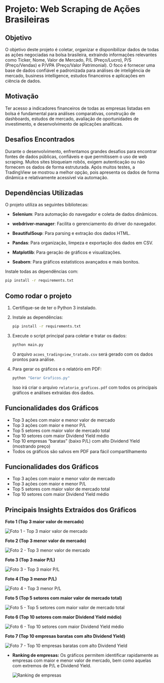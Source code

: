 # Projeto: Web Scraping de Ações Brasileiras

## Objetivo

O objetivo deste projeto é coletar, organizar e disponibilizar dados de todas as ações negociadas na bolsa brasileira, extraindo informações relevantes como Ticker, Nome, Valor de Mercado, P/L (Preço/Lucro), P/S (Preço/Vendas) e P/VPA (Preço/Valor Patrimonial). O foco é fornecer uma base de dados confiável e padronizada para análises de inteligência de mercado, business intelligence, estudos financeiros e aplicações em ciência de dados.

## Motivação

Ter acesso a indicadores financeiros de todas as empresas listadas em bolsa é fundamental para análises comparativas, construção de dashboards, estudos de mercado, avaliação de oportunidades de investimento, e desenvolvimento de aplicações analíticas.

## Desafios Encontrados

Durante o desenvolvimento, enfrentamos grandes desafios para encontrar fontes de dados públicas, confiáveis e que permitissem o uso de web scraping. Muitos sites bloqueiam robôs, exigem autenticação ou não fornecem os dados de forma estruturada. Após muitos testes, a TradingView se mostrou a melhor opção, pois apresenta os dados de forma dinâmica e relativamente acessível via automação.


## Dependências Utilizadas

O projeto utiliza as seguintes bibliotecas:

- **Selenium**: Para automação do navegador e coleta de dados dinâmicos.

- **webdriver-manager**: Facilita o gerenciamento do driver do navegador.

- **BeautifulSoup**: Para parsing e extração dos dados HTML.

- **Pandas**: Para organização, limpeza e exportação dos dados em CSV.

- **Matplotlib**: Para geração de gráficos e visualizações.

- **Seaborn**: Para gráficos estatísticos avançados e mais bonitos.

Instale todas as dependências com:
```bash
pip install -r requirements.txt
```

## Como rodar o projeto
1. Certifique-se de ter o Python 3 instalado.
2. Instale as dependências:
   ```bash
   pip install -r requirements.txt
   ```
3. Execute o script principal para coletar e tratar os dados:
   ```bash
   python main.py
   ```
   O arquivo `acoes_tradingview_tratado.csv` será gerado com os dados prontos para análise.

4. Para gerar os gráficos e o relatório em PDF:
   ```bash
   python "Gerar Graficos.py"
   ```
   Isso irá criar o arquivo `relatorio_graficos.pdf` com todos os principais gráficos e análises extraídas dos dados.

## Funcionalidades dos Gráficos

- Top 3 ações com maior e menor valor de mercado
- Top 3 ações com maior e menor P/L
- Top 5 setores com maior valor de mercado total
- Top 10 setores com maior Dividend Yield médio
- Top 10 empresas “baratas” (baixo P/L) com alto Dividend Yield (mostrando preço)
- Todos os gráficos são salvos em PDF para fácil compartilhamento


## Funcionalidades dos Gráficos

- Top 3 ações com maior e menor valor de mercado
- Top 3 ações com maior e menor P/L
- Top 5 setores com maior valor de mercado total
- Top 10 setores com maior Dividend Yield médio
## Principais Insights Extraídos dos Gráficos

**Foto 1 (Top 3 maior valor de mercado)**

![Foto 1 - Top 3 maior valor de mercado](img/Figure_1.png)

**Foto 2 (Top 3 menor valor de mercado)**

![Foto 2 - Top 3 menor valor de mercado](img/Figure_2.png)

**Foto 3 (Top 3 maior P/L)**

![Foto 3 - Top 3 maior P/L](img/Figure_3.png)

**Foto 4 (Top 3 menor P/L)**

![Foto 4 - Top 3 menor P/L](img/Figure_4.png)

**Foto 5 (Top 5 setores com maior valor de mercado total)**

![Foto 5 - Top 5 setores com maior valor de mercado total](img/Figure_5.png)

**Foto 6 (Top 10 setores com maior Dividend Yield médio)**

![Foto 6 - Top 10 setores com maior Dividend Yield médio](img/Figure_6.png)

**Foto 7 (Top 10 empresas baratas com alto Dividend Yield)**

![Foto 7 - Top 10 empresas baratas com alto Dividend Yield](img/Figure_7.png)

- **Ranking de empresas:** Os gráficos permitem identificar rapidamente as empresas com maior e menor valor de mercado, bem como aquelas com extremos de P/L e Dividend Yield.
  
  ![Ranking de empresas](img/Figure_5.png)
